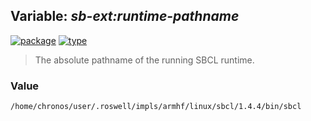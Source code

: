 ## Variable: ***sb-ext:*runtime-pathname****
[![package](https://img.shields.io/badge/Package-SB--EXT-5f9ea0.svg?style=social&colorA=999999)](../) [![type](https://img.shields.io/badge/Type-Variable-5f9ea0.svg?style=social&colorA=999999)](../#variable) 

> The absolute pathname of the running SBCL runtime.

### Value
```
/home/chronos/user/.roswell/impls/armhf/linux/sbcl/1.4.4/bin/sbcl
```
